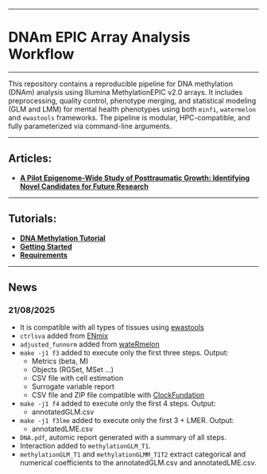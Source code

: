 --------------
# DNAm EPIC Array Analysis Workflow
--------------

This repository contains a reproducible pipeline for DNA methylation (DNAm) analysis using Illumina MethylationEPIC v2.0 arrays. It includes preprocessing, quality control, phenotype merging, and statistical modeling (GLM and LMM) for mental health phenotypes using both `minfi`, `watermelon` and `ewastools` frameworks. The pipeline is modular, HPC-compatible, and fully parameterized via command-line arguments. 

--------------
## Articles:
- [**A Pilot Epigenome-Wide Study of Posttraumatic Growth: Identifying Novel Candidates for Future Research**](https://www.mdpi.com/2075-4655/9/4/39)

--------------
## Tutorials:
- [**DNA Methylation Tutorial**](https://n10962646.github.io/2025CGPHNeurogenomicsWorkshop/tutorial.html)
- [**Getting Started**](https://github.com/paulYRP/DNAm_ArrayWorkflow/wiki/Getting-Started)
- [**Requirements**](https://github.com/paulYRP/DNAm_ArrayWorkflow/wiki/Requirements)

--------------
## News

### 21/08/2025
- It is compatible with all types of tissues using [ewastools](https://hhhh5.github.io/ewastools/articles/exemplary_ewas.html) 
- `ctrlsva` added from [ENmix](https://www.bioconductor.org/packages/devel/bioc/vignettes/ENmix/inst/doc/ENmix.html) 
- `adjusted_funnorm` added from [wateRmelon](https://www.bioconductor.org/packages/release/bioc/vignettes/wateRmelon/inst/doc/wateRmelon.html)
- `make -j1 f3` added to execute only the first three steps. Output:
  - Metrics (beta, M)
  - Objects (RGSet, MSet ...)
  - CSV file with cell estimation
  - Surrogate variable report
  - CSV file and ZIP file compatible with [ClockFundation](https://dnamage.clockfoundation.org/)
- `make -j1 f4` added to execute only the first 4 steps. Output:
  - annotatedGLM.csv
- `make -j1 f3lme` added to execute only the first 3 + LMER. Output:
  - annotatedLME.csv
- `DNA.pdf`, automic report generated with a summary of all steps.
- Interaction added to `methylationGLM_T1`.
- `methylationGLM_T1` and `methylationGLMM_T1T2` extract categorical and numerical coefficients to the annotatedGLM.csv and annotatedLME.csv. 
